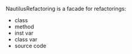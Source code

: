 NautilusRefactoring is a facade for refactorings:
- class
- method
- inst var
- class var
- source code